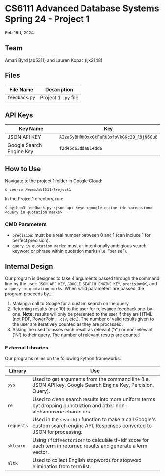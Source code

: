 # CS6111 Advanced Database Systems Spring 24 - Project 1
Feb 19d, 2024

## Team
Amari Byrd (ab5311) and Lauren Kopac (ljk2148)

## Files
|File Name| Description|
|---------|------------|
|`feedback.py`| Project 1 `.py` file|

## API Keys
|Key Name | Key|
|---------|------------|
|JSON API KEY| `AIzaSyBHRHOxxGtFuRU3bfpVkGKc29_R8jN6Gu8`|
|Google Search Engine Key|`f2d45d63dda814dd6`|

## How to Use
Navigate to the project 1 folder in Google Cloud:

```
$ source /home/ab5311/Project1
```
In the Project1 directory, run:

```
$ python3 feedback.py <json api key> <google engine id> <precision> <query in quotation marks>
```

### CMD Parameters
* `precision`: must be a real number between 0 and 1 (can include 1 for perfect precision).
* `query in quotation marks`: must an intentionally ambigious search keyword or phrase within quotation marks (i.e. "per se").
  
## Internal Design
Our program is designed to take 4 arguments passed through the command line by the user: `JSON API KEY`, `GOOGLE SEARCH ENGINE KEY`, `precision@K`, and `a query in quotation marks`. When valid parameters are passed, the program proceeds by...

1. Making a call to Google for a custom search on the query
2. Returning results (max 10) to the user for relevance feedback one-by-one. **Note:** results will only be presented to the user if they are HTML (not PDT, PowerPoint, `.csv`, etc.). The number of valid results given to the user are iteratively counted as they are processed.
3. Asking the used to asses each result as relevant ('Y') or non-relevant ('N') to their query. The number of relevant results are counted 
   
### External Libraries
Our programs relies on the following Python frameworks:

|Library | Use |
|---------|------------|
|`sys`| Used to get arguments from the command line (i.e. JSON API key, Google Search Engine Key, Percision, Query).|
|`re`| Used to clean search results into more uniform terms byt dropping punctuation and other non-alphanumeric characters.|
|`requests`| Used in the `search()` function to make a call Google's custom search engine API. Responses converted to JSON for processing.|
|`sklearn`|Using `TfidfVectorizer` to calculate tf-idf score for each term in returned results and generate a term vector.|
|`nltk`| Used to collect English stopwords for stopword elimination from term list.|
